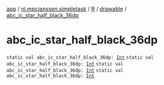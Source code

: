 [app](../../../index.md) / [nl.mpcjanssen.simpletask](../../index.md) / [R](../index.md) / [drawable](index.md) / [abc_ic_star_half_black_36dp](.)

# abc_ic_star_half_black_36dp

`static val abc_ic_star_half_black_36dp: `[`Int`](https://kotlinlang.org/api/latest/jvm/stdlib/kotlin/-int/index.html)
`static val abc_ic_star_half_black_36dp: `[`Int`](https://kotlinlang.org/api/latest/jvm/stdlib/kotlin/-int/index.html)
`static val abc_ic_star_half_black_36dp: `[`Int`](https://kotlinlang.org/api/latest/jvm/stdlib/kotlin/-int/index.html)
`static val abc_ic_star_half_black_36dp: `[`Int`](https://kotlinlang.org/api/latest/jvm/stdlib/kotlin/-int/index.html)